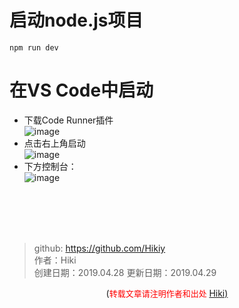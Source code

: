 # 启动node.js项目
```
npm run dev
```
# 在VS Code中启动
- 下载Code Runner插件  
![image](https://note.youdao.com/yws/public/resource/619c56cb61f885fdd7859d7d2d2c4ad5/xmlnote/1E8E55349F174B5986579395618CDEF9/14065)
- 点击右上角启动  
![image](https://note.youdao.com/yws/public/resource/619c56cb61f885fdd7859d7d2d2c4ad5/xmlnote/A4B76E768CEF4AD4A6C741C771B82651/14073)  
- 下方控制台：  
![image](https://note.youdao.com/yws/public/resource/619c56cb61f885fdd7859d7d2d2c4ad5/xmlnote/1CA7A71B4EBF400DBF51CF277E97E8E8/14076)

<br /><br /><br /><br />
> github: https://github.com/Hikiy  
> 作者：Hiki  
> 创建日期：2019.04.28
> 更新日期：2019.04.29

<center>(<font color=red size=2>转载文章请注明作者和出处 </font><a href="https://github.com/Hikiy">Hiki)</a></center>  